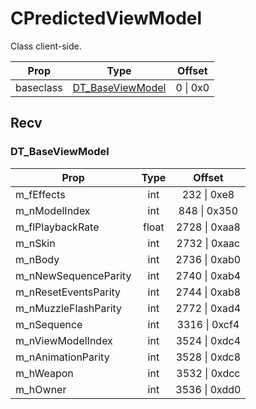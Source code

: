 # CPredictedViewModel

Class client-side.

|Prop|Type|Offset|
|---|:-:|:-:|
|baseclass|[DT_BaseViewModel](#dt_baseviewmodel)|0 \| 0x0|

## Recv

### DT_BaseViewModel

|Prop|Type|Offset|
|---|:-:|:-:|
|m_fEffects|int|232 \| 0xe8|
|m_nModelIndex|int|848 \| 0x350|
|m_flPlaybackRate|float|2728 \| 0xaa8|
|m_nSkin|int|2732 \| 0xaac|
|m_nBody|int|2736 \| 0xab0|
|m_nNewSequenceParity|int|2740 \| 0xab4|
|m_nResetEventsParity|int|2744 \| 0xab8|
|m_nMuzzleFlashParity|int|2772 \| 0xad4|
|m_nSequence|int|3316 \| 0xcf4|
|m_nViewModelIndex|int|3524 \| 0xdc4|
|m_nAnimationParity|int|3528 \| 0xdc8|
|m_hWeapon|int|3532 \| 0xdcc|
|m_hOwner|int|3536 \| 0xdd0|
